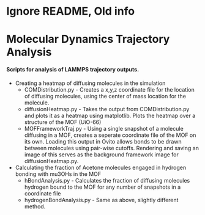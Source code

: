 # Ignore README, Old info
# Molecular Dynamics Trajectory Analysis

#### Scripts for analysis of LAMMPS trajectory outputs.

* Creating a heatmap of diffusing molecules in the simulation
	* COMDistribution.py - Creates a x,y,z coordinate file for the location of diffusing molecules, using the center of mass location for the molecule. 
	* diffusionHeatmap.py - Takes the output from COMDistribution.py and plots it as a heatmap using matplotlib. Plots the heatmap over a structure of the MOF (UiO-66)
	* MOFFrameworkTraj.py - Using a single snapshot of a molecule diffusing in a MOF, creates a seperate coordinate file of the MOF on its own. Loading this output in Ovito allows bonds to be drawn between molecules using pair-wise cutoffs. Rendering and saving an image of this serves as the background framework image for diffusionHeatmap.py.
* Calculating the fraction of Acetone molecules engaged in hydrogen bonding with mu3OHs in the MOF
	* hBondAnalysis.py - Calculates the fraction of diffusing molecules hydrogen bound to the MOF for any number of snapshots in a coordinate file
	* hydrogenBondAnalysis.py - Same as above, slightly different method.

